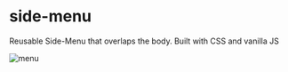 # side-menu
Reusable Side-Menu that overlaps the body. Built with CSS and vanilla JS


![menu](https://user-images.githubusercontent.com/41505038/51198791-75bbd480-18b2-11e9-9f1d-716e5fe68d6d.gif)
